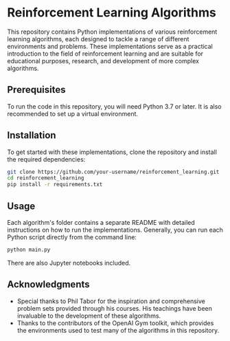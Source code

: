 # Reinforcement Learning Algorithms

This repository contains Python implementations of various reinforcement learning algorithms, each designed to tackle a range of different environments and problems. These implementations serve as a practical introduction to the field of reinforcement learning and are suitable for educational purposes, research, and development of more complex algorithms.

## Prerequisites

To run the code in this repository, you will need Python 3.7 or later. It is also recommended to set up a virtual environment.

## Installation

To get started with these implementations, clone the repository and install the required dependencies:

```bash
git clone https://github.com/your-username/reinforcement_learning.git
cd reinforcement_learning
pip install -r requirements.txt
```

## Usage

Each algorithm's folder contains a separate README with detailed instructions on how to run the implementations. Generally, you can run each Python script directly from the command line:

```bash
python main.py
```

There are also Jupyter notebooks included.

## Acknowledgments

- Special thanks to Phil Tabor for the inspiration and comprehensive problem sets provided through his courses. His teachings have been invaluable to the development of these algorithms.
- Thanks to the contributors of the OpenAI Gym toolkit, which provides the environments used to test many of the algorithms in this repository.
